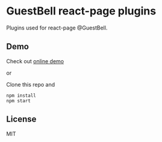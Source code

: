 # GuestBell react-page plugins

Plugins used for react-page @GuestBell.

## Demo

Check out [online demo](https://guestbell.github.io/react-page-plugins)

or

Clone this repo and

```
npm install
npm start
```

## License

MIT
